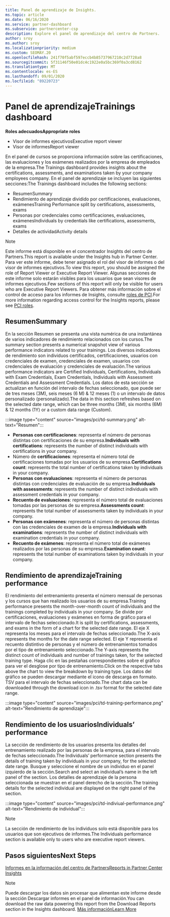 ```yaml
---
title: Panel de aprendizaje de Insights.
ms.topic: article
ms.date: 06/16/2020
ms.service: partner-dashboard
ms.subservice: partnercenter-csp
description: Explore el panel de aprendizaje del centro de Partners.
author: sroy
ms.author: sroy
ms.localizationpriority: medium
ms.custom: SEOMAY.20
ms.openlocfilehash: 241f70f5abf597eccb4b85737967210c2d7728a8
ms.sourcegitcommit: 5f31146f50e01dc4c1922e0a5bc369f0a3cd8162
ms.translationtype: MT
ms.contentlocale: es-ES
ms.lasthandoff: 09/01/2020
ms.locfileid: "89220723"
---
```

# <a name="trainings-dashboard"></a><span data-ttu-id="8dc42-103">Panel de aprendizaje</span><span class="sxs-lookup"><span data-stu-id="8dc42-103">Trainings dashboard</span></span>

<span data-ttu-id="8dc42-104">**Roles adecuados**</span><span class="sxs-lookup"><span data-stu-id="8dc42-104">**Appropriate roles**</span></span>
- <span data-ttu-id="8dc42-105">Visor de informes ejecutivos</span><span class="sxs-lookup"><span data-stu-id="8dc42-105">Executive report viewer</span></span>
- <span data-ttu-id="8dc42-106">Visor de informes</span><span class="sxs-lookup"><span data-stu-id="8dc42-106">Report viewer</span></span>

<span data-ttu-id="8dc42-107">En el panel de cursos se proporciona información sobre las certificaciones, las evaluaciones y los exámenes realizados por la empresa de empleados de la empresa.</span><span class="sxs-lookup"><span data-stu-id="8dc42-107">The Trainings dashboard provides insights about the certifications, assessments, and examinations taken by your company employees company.</span></span> <span data-ttu-id="8dc42-108">En el panel de aprendizaje se incluyen las siguientes secciones:</span><span class="sxs-lookup"><span data-stu-id="8dc42-108">The Trainings dashboard includes the following sections:</span></span>

- <span data-ttu-id="8dc42-109">Resumen</span><span class="sxs-lookup"><span data-stu-id="8dc42-109">Summary</span></span>
- <span data-ttu-id="8dc42-110">Rendimiento de aprendizaje dividido por certificaciones, evaluaciones, exámenes</span><span class="sxs-lookup"><span data-stu-id="8dc42-110">Training Performance split by certifications, assessments, exams</span></span>
- <span data-ttu-id="8dc42-111">Personas por credenciales como certificaciones, evaluaciones, exámenes</span><span class="sxs-lookup"><span data-stu-id="8dc42-111">Individuals by credentials like certifications, assessments, exams</span></span>
- <span data-ttu-id="8dc42-112">Detalles de actividad</span><span class="sxs-lookup"><span data-stu-id="8dc42-112">Activity details</span></span>

>[!NOTE] 
><span data-ttu-id="8dc42-113">Este informe está disponible en el concentrador Insights del centro de Partners.</span><span class="sxs-lookup"><span data-stu-id="8dc42-113">This report is available under the Insights hub in Partner Center.</span></span> <span data-ttu-id="8dc42-114">Para ver este informe, debe tener asignado el rol del visor de informes o del visor de informes ejecutivos.</span><span class="sxs-lookup"><span data-stu-id="8dc42-114">To view this report, you should be assigned the role of Report Viewer or Executive Report Viewer.</span></span> <span data-ttu-id="8dc42-115">Algunas secciones de este informe solo estarán visibles para los usuarios que sean visores de informes ejecutivos.</span><span class="sxs-lookup"><span data-stu-id="8dc42-115">Few sections of this report will only be visible for users who are Executive Report Viewers.</span></span> <span data-ttu-id="8dc42-116">Para obtener más información sobre el control de acceso para los informes de Insights, consulte [roles de PCI](pci-roles.md).</span><span class="sxs-lookup"><span data-stu-id="8dc42-116">For more information regarding access control for the Insights reports, please see [PCI roles](pci-roles.md).</span></span>

## <a name="summary"></a><span data-ttu-id="8dc42-117">Resumen</span><span class="sxs-lookup"><span data-stu-id="8dc42-117">Summary</span></span>

<span data-ttu-id="8dc42-118">En la sección Resumen se presenta una vista numérica de una instantánea de varios indicadores de rendimiento relacionados con los cursos.</span><span class="sxs-lookup"><span data-stu-id="8dc42-118">The summary section presents a numerical snapshot view of various performance indicators related to your trainings.</span></span> <span data-ttu-id="8dc42-119">Los diversos indicadores de rendimiento son individuos certificados, certificaciones, usuarios con credenciales de examen, credenciales de examen, usuarios con credenciales de evaluación y credenciales de evaluación.</span><span class="sxs-lookup"><span data-stu-id="8dc42-119">The various performance indicators are Certified Individuals, Certifications, Individuals with Exam Credentials, Exam Credentials, Individuals with Assessment Credentials and Assessment Credentials.</span></span> <span data-ttu-id="8dc42-120">Los datos de esta sección se actualizan en función del intervalo de fechas seleccionado, que puede ser de tres meses (3M), seis meses (6 M) & 12 meses (1) o un intervalo de datos personalizado (personalizado).</span><span class="sxs-lookup"><span data-stu-id="8dc42-120">The data in this section refreshes based on the selected date range, which can be three months (3M), six months (6M) & 12 months (1Y) or a custom data range (Custom).</span></span> 

:::image type="content" source="images/pci/td-summary.png" alt-text="Resumen":::

- <span data-ttu-id="8dc42-122">**Personas con certificaciones**: representa el número de personas distintas con certificaciones de su empresa.</span><span class="sxs-lookup"><span data-stu-id="8dc42-122">**Individuals with certifications**: represents the number of distinct individuals with certifications in your company.</span></span>
- <span data-ttu-id="8dc42-123">Número de **certificaciones**: representa el número total de certificaciones tomadas por los usuarios de su empresa.</span><span class="sxs-lookup"><span data-stu-id="8dc42-123">**Certifications count**: represents the total number of certifications taken by individuals in your company.</span></span>
- <span data-ttu-id="8dc42-124">**Personas con evaluaciones**: representa el número de personas distintas con credenciales de evaluación de su empresa.</span><span class="sxs-lookup"><span data-stu-id="8dc42-124">**Individuals with assessments**: represents the number of distinct individuals with assessment credentials in your company.</span></span> 
- <span data-ttu-id="8dc42-125">**Recuento de evaluaciones**: representa el número total de evaluaciones tomadas por las personas de su empresa.</span><span class="sxs-lookup"><span data-stu-id="8dc42-125">**Assessments count**: represents the total number of assessments taken by individuals in your company.</span></span>
- <span data-ttu-id="8dc42-126">**Personas con exámenes**: representa el número de personas distintas con las credenciales de examen de la empresa.</span><span class="sxs-lookup"><span data-stu-id="8dc42-126">**Individuals with examinations**: represents the number of distinct individuals with examination credentials in your company.</span></span> 
- <span data-ttu-id="8dc42-127">**Recuento de exámenes**: representa el número total de exámenes realizados por las personas de su empresa.</span><span class="sxs-lookup"><span data-stu-id="8dc42-127">**Examination count**: represents the total number of examinations taken by individuals in your company.</span></span>

## <a name="training-performance"></a><span data-ttu-id="8dc42-128">Rendimiento de aprendizaje</span><span class="sxs-lookup"><span data-stu-id="8dc42-128">Training performance</span></span>

<span data-ttu-id="8dc42-129">El rendimiento del entrenamiento presenta el número mensual de personas y los cursos que han realizado los usuarios de su empresa.</span><span class="sxs-lookup"><span data-stu-id="8dc42-129">Training performance presents the month-over-month count of individuals and the trainings completed by individuals in your company.</span></span> <span data-ttu-id="8dc42-130">Se divide por certificaciones, evaluaciones y exámenes en forma de gráfico para el intervalo de fechas seleccionado.</span><span class="sxs-lookup"><span data-stu-id="8dc42-130">It is split by certifications, assessments, and exams in the form of a chart for the selected date range.</span></span> <span data-ttu-id="8dc42-131">El eje X representa los meses para el intervalo de fechas seleccionado.</span><span class="sxs-lookup"><span data-stu-id="8dc42-131">The X-axis represents the months for the date range selected.</span></span> <span data-ttu-id="8dc42-132">El eje Y representa el recuento distintivo de personas y el número de entrenamientos tomados por el tipo de entrenamiento seleccionado.</span><span class="sxs-lookup"><span data-stu-id="8dc42-132">The Y-axis represents the distinct count of individuals and number of trainings taken, for the selected training type.</span></span> <span data-ttu-id="8dc42-133">Haga clic en las pestañas correspondientes sobre el gráfico para ver el desglose por tipo de entrenamiento.</span><span class="sxs-lookup"><span data-stu-id="8dc42-133">Click on the respective tabs above the chart to view the breakdown by training type.</span></span> <span data-ttu-id="8dc42-134">Los datos del gráfico se pueden descargar mediante el icono de descarga en formato. TSV para el intervalo de fechas seleccionado.</span><span class="sxs-lookup"><span data-stu-id="8dc42-134">The chart data can be downloaded through the download icon in .tsv format for the selected date range.</span></span>

:::image type="content" source="images/pci/td-training-performance.png" alt-text="Rendimiento de aprendizaje":::

## <a name="individuals-performance"></a><span data-ttu-id="8dc42-136">Rendimiento de los usuarios</span><span class="sxs-lookup"><span data-stu-id="8dc42-136">Individuals’ performance</span></span>

<span data-ttu-id="8dc42-137">La sección de rendimiento de los usuarios presenta los detalles del entrenamiento realizado por las personas de la empresa, para el intervalo de fechas seleccionado.</span><span class="sxs-lookup"><span data-stu-id="8dc42-137">The Individuals’ performance section presents the details of training taken by individuals in your company, for the selected date range.</span></span> <span data-ttu-id="8dc42-138">Busque y seleccione el nombre de un individuo en el panel izquierdo de la sección.</span><span class="sxs-lookup"><span data-stu-id="8dc42-138">Search and select an individual’s name in the left panel of the section.</span></span> <span data-ttu-id="8dc42-139">Los detalles de aprendizaje de la persona seleccionada se muestran en el panel derecho de la sección.</span><span class="sxs-lookup"><span data-stu-id="8dc42-139">The training details for the selected individual are displayed on the right panel of the section.</span></span>

:::image type="content" source="images/pci/td-indiviual-performance.png" alt-text="Rendimiento de individual":::

>[!NOTE] 
> <span data-ttu-id="8dc42-141">La sección de rendimiento de los individuos solo está disponible para los usuarios que son ejecutivos de informes.</span><span class="sxs-lookup"><span data-stu-id="8dc42-141">The Individuals performance section is available only to users who are executive report viewers.</span></span> 

## <a name="next-steps"></a><span data-ttu-id="8dc42-142">Pasos siguientes</span><span class="sxs-lookup"><span data-stu-id="8dc42-142">Next Steps</span></span>

[<span data-ttu-id="8dc42-143">Informes en la información del centro de Partners</span><span class="sxs-lookup"><span data-stu-id="8dc42-143">Reports in Partner Center Insights</span></span>](partner-center-insights.md)

>[!NOTE] 
> <span data-ttu-id="8dc42-144">Puede descargar los datos sin procesar que alimentan este informe desde la sección Descargar informes en el panel de información.</span><span class="sxs-lookup"><span data-stu-id="8dc42-144">You can download the raw data powering this report from the Download Reports section in the Insights dashboard.</span></span> [<span data-ttu-id="8dc42-145">Más información</span><span class="sxs-lookup"><span data-stu-id="8dc42-145">Learn More</span></span>](pci-download-reports.md)